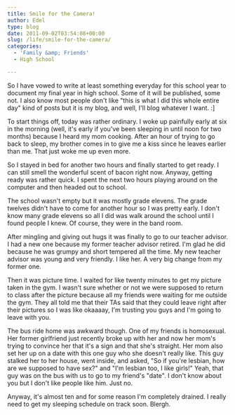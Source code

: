 ```yaml
---
title: Smile for the Camera!
author: Edel
type: blog
date: 2011-09-02T03:54:08+00:00
slug: /life/smile-for-the-camera/
categories:
  - 'Family &amp; Friends'
  - High School

---
```

So I have vowed to write at least something everyday for this school year to document my final year in high school. Some of it will be published, some not. I also know most people don't like "this is what I did this whole entire day" kind of posts but it is my blog, and well, I'll blog whatever I want. :]

To start things off, today was rather ordinary. I woke up painfully early at six in the morning (well, it's early if you've been sleeping in until noon for two months) because I heard my mom cooking. After an hour of trying to go back to sleep, my brother comes in to give me a kiss since he leaves earlier than me. That just woke me up even more.

So I stayed in bed for another two hours and finally started to get ready. I can still smell the wonderful scent of bacon right now. Anyway, getting ready was rather quick. I spent the next two hours playing around on the computer and then headed out to school.

The school wasn't empty but it was mostly grade elevens. The grade twelves didn't have to come for another hour so I was pretty early. I don't know many grade elevens so all I did was walk around the school until I found people I knew. Of course, they were in the band room.

After mingling and giving out hugs it was finally to go to our teacher advisor. I had a new one because my former teacher advisor retired. I'm glad he did because he was grumpy and short tempered all the time. My new teacher advisor was young and very friendly. I like her. A very big change from my former one.

Then it was picture time. I waited for like twenty minutes to get my picture taken in the gym. I wasn't sure whether or not we were supposed to return to class after the picture because all my friends were waiting for me outside the gym. They all told me that their TAs said that they could leave right after their pictures so I was like okaaaay, I'm trusting you guys and I'm going to leave with you.

The bus ride home was awkward though. One of my friends is homosexual. Her former girlfriend just recently broke up with her and now her mom's trying to convince her that it's a sign and that she's straight. Her mom also set her up on a date with this one guy who she doesn't really like. This guy stalked her to her house, went inside, and asked, "So if you're lesbian, how are we supposed to have sex?" and "I'm lesbian too, I like girls!" Yeah, that guy was on the bus with us to go to my friend's "date". I don't know about you but I don't like people like him. Just no.

Anyway, it's almost ten and for some reason I'm completely drained. I really need to get my sleeping schedule on track soon. Blergh.


